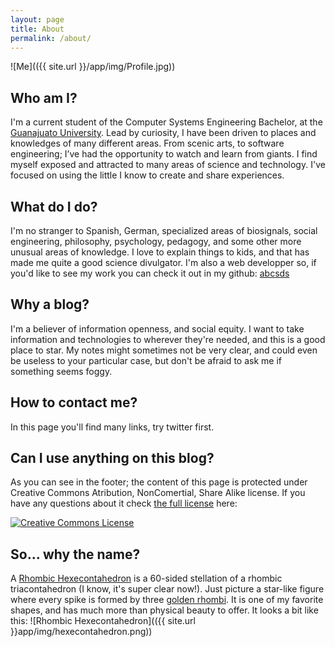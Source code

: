 ```yaml
---
layout: page
title: About
permalink: /about/
---
```

![Me](({{ site.url }}/app/img/Profile.jpg))

## Who am I?
I'm a current student of the Computer Systems Engineering Bachelor, at the [Guanajuato University][fimee]. Lead by curiosity, I have been driven to places and knowledges of many different areas. From scenic arts, to software engineering; I’ve had the opportunity to watch and learn from giants. I find myself exposed and attracted to many areas of science and technology. I've focused on using the little I know to create and share experiences.
## What do I do?
I'm no stranger to Spanish, German, specialized areas of biosignals, social engineering, philosophy, psychology, pedagogy, and some other more unusual areas of knowledge. I love to explain things to kids, and that has made me quite a good science divulgator.
I'm also a web developper so, if you'd like to see my work you can check it out in my github:  [abcsds][github]
## Why a blog?
I'm a believer of information openness, and social equity. I want to take information and technologies to wherever they're needed, and this is a good place to star. My notes might sometimes not be very clear, and could even be useless to your particular case, but don't be afraid to ask me if something seems foggy.
## How to contact me?
In this page you'll find many links, try twitter first.
## Can I use anything on this blog?
As you can see in the footer; the content of this page is protected under Creative Commons Atribution, NonComertial, Share Alike license. If you have any questions about it check [the full license][license] here:

<a rel="license" href="http://creativecommons.org/licenses/by-nc-sa/3.0/"><img alt="Creative Commons License" style="border-width:0" src="https://i.creativecommons.org/l/by-nc-sa/3.0/88x31.png" /></a>
## So... why the name?
A [Rhombic Hexecontahedron][hexe] is a 60-sided stellation of a rhombic triacontahedron (I know, it's super clear now!). Just picture a star-like figure where every spike is formed by three [golden rhombi][rhombi]. It is one of my favorite shapes, and has much more than physical beauty to offer. It looks a bit like this:
![Rhombic Hexecontahedron](({{ site.url }}app/img/hexecontahedron.png))

[fimee]: http://www.ingenierias.ugto.mx/DI/estructura/
[github]: https://github.com/abcsds
[license]: (http://creativecommons.org/licenses/by-nc-sa/3.0/)
[hexe]: https://en.wikipedia.org/wiki/Rhombic_hexecontahedron
[rhombi]: https://en.wikipedia.org/wiki/Golden_rhombus
